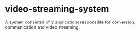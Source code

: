 # video-streaming-system
A system consisted of 3 applications responsible for conversion, communication and video streaming.
